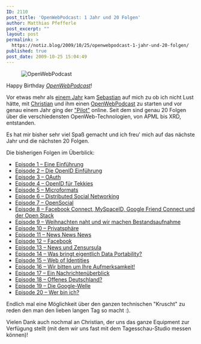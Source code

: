 ```yaml
---
ID: 2110
post_title: 'OpenWebPodcast: 1 Jahr und 20 Folgen'
author: Matthias Pfefferle
post_excerpt: ""
layout: post
permalink: >
  https://notiz.blog/2009/10/25/openwebpodcast-1-jahr-und-20-folgen/
published: true
post_date: 2009-10-25 15:04:49
---
```

<!-- wp:image {"id":1217,"align":"right"} -->
<figure class="wp-block-image alignright"><img src="https://notiz.blog/wp-content/uploads/2008/10/openweb-podcast-150x150.jpg" alt="OpenWebPodcast" class="wp-image-1217" /></figure>
<!-- /wp:image -->

<!-- wp:paragraph -->
<p>Happy Birthday <em><a href="http://blog.openwebpodcast.de/230/owp21/">OpenWebPodcast</a></em>!</p>
<!-- /wp:paragraph -->

<!-- wp:paragraph -->
<p>Vor etwas mehr als <a href="https://notiz.blog/2008/10/20/ich-gehe-unter-die-podcaster/">einem Jahr</a> kam <a href="http://twitter.com/pixelsebi">Sebastian</a> auf mich zu ob ich nicht Lust hätte, mit <a href="http://mrtopf.de/blog">Christian</a> und ihm einen <a href="http://www.openwebpodcast.de">OpenWebPodcast</a> zu starten und vor genau einem Jahr ging der <a href="http://blog.openwebpodcast.de/37/episode-1-eine-einfuhrung/">"Pilot"</a> online. Seit dem sind genau 20 Folgen über die verschiedensten OpenWeb-Technologien, von APML bis XRD, entstanden.</p>
<!-- /wp:paragraph -->

<!-- wp:paragraph -->
<p>Es hat mir bisher sehr viel Spaß gemacht und ich freu' mich auf das nächste Jahr und die nächsten 20 Folgen.</p>
<!-- /wp:paragraph -->

<!-- wp:paragraph -->
<p>Die bisherigen Folgen im Überblick:</p>
<!-- /wp:paragraph -->

<!-- wp:list -->
<ul>
	<li><a href="http://blog.openwebpodcast.de/37/episode-1-eine-einfuhrung/">Episode 1 – Eine Einführung</a></li>
	<li><a href="http://blog.openwebpodcast.de/36/episode-2-die-openid-einfuhrung/">Episode 2 – Die OpenID Einführung</a></li>
	<li><a href="http://blog.openwebpodcast.de/35/episode-3-oauth/">Episode 3 – OAuth</a></li>
	<li><a href="http://blog.openwebpodcast.de/33/episode-4-openid-fur-tekkies/">Episode 4 – OpenID für Tekkies</a></li>
	<li><a href="http://blog.openwebpodcast.de/32/episode-5-microformats/">Episode 5 – Microformats</a></li>
	<li><a href="http://blog.openwebpodcast.de/31/episode-6-distributed-social-networking/">Episode 6 – Distributed Social Networking</a></li>
	<li><a href="http://blog.openwebpodcast.de/30/episode-7-opensocial/">Episode 7 – OpenSocial</a></li>
	<li><a href="http://blog.openwebpodcast.de/28/episode-8-facebook-connect-myspaceid-google-friend-connect-und-der-open-stack/">Episode 8 – Facebook Connect, MySpaceID, Google Friend Connect und der Open Stack</a></li>
	<li><a href="http://blog.openwebpodcast.de/27/episode-9-weihnachten-naht-und-wir-machen-bestandsaufnahme/">Episode 9 – Weihnachten naht und wir machen Bestandsaufnahme</a></li>
	<li><a href="http://blog.openwebpodcast.de/26/episode-10-privatsphare/">Episode 10 – Privatsphäre</a></li>
	<li><a href="http://blog.openwebpodcast.de/25/episode-news-news-news/">Episode 11 – News News News</a></li>
	<li><a href="http://blog.openwebpodcast.de/24/facebook/">Episode 12 – Facebook</a></li>
	<li><a href="http://blog.openwebpodcast.de/98/episode-13-news-und-zensursula/">Episode 13 – News und Zensursula</a></li>
	<li><a href="http://blog.openwebpodcast.de/107/episode-14-was-bringt-eigentlich-data-portability/">Episode 14 – Was bringt eigentlich Data Portability?</a></li>
	<li><a href="http://blog.openwebpodcast.de/115/episode-15-web-of-identities/">Episode 15 – Web of Identities</a></li>
	<li><a href="http://blog.openwebpodcast.de/137/episode-16-wir-bitten-um-ihre-aufmerksamkeit/">Episode 16 – Wir bitten um Ihre Aufmerksamkeit!</a></li>
	<li><a href="http://blog.openwebpodcast.de/171/owp17/">Episode 17 – Ein Nachrichtenüberblick</a></li>
	<li><a href="http://blog.openwebpodcast.de/177/owp18/">Episode 18 – Offenes Deutschland?</a></li>
	<li><a href="http://blog.openwebpodcast.de/187/owp19/">Episode 19 – Die Google-Welle</a></li>
	<li><a href="http://blog.openwebpodcast.de/205/episode-20-wer-bin-ich/">Episode 20 – Wer bin ich?</a></li>
</ul>
<!-- /wp:list -->

<!-- wp:paragraph -->
<p>Endlich mal eine Möglichkeit über den ganzen technischen "Kruscht" zu reden den man den lieben langen Tag so macht :).</p>
<!-- /wp:paragraph -->

<!-- wp:paragraph -->
<p>Vielen Dank auch nochmal an Christian, der uns das ganze Equipment zur Verfügung stellt (mit dem wir uns fast mit dem Tagesschau-Studio messen können)!</p>
<!-- /wp:paragraph -->